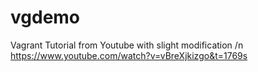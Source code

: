 # vgdemo
Vagrant Tutorial from Youtube with slight modification /n
https://www.youtube.com/watch?v=vBreXjkizgo&t=1769s


